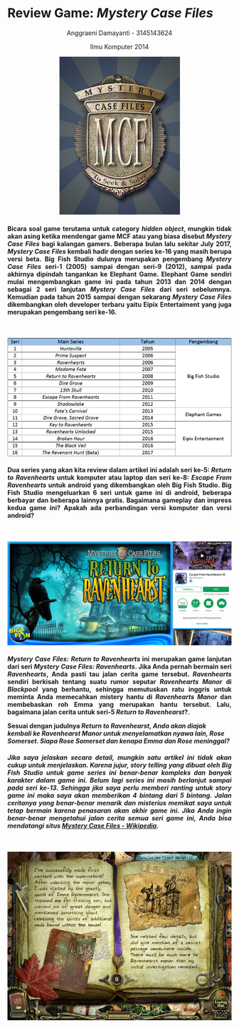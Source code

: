 <body>
   <h1>Review Game: <i>Mystery Case Files</i></h1>
   <p align="center">Anggraeni Damayanti - 3145143624</p>
   <p align="center">Ilmu Komputer 2014</p>
   <p align="center"><img src="LogoMCF.jpg"/></p>
   <h4><p align="justify">Bicara soal game terutama untuk category <i>hidden object</i>, mungkin tidak akan asing ketika mendengar game MCF atau yang biasa disebut <i>Mystery Case Files</i> bagi kalangan gamers. Beberapa bulan lalu sekitar July 2017, <i>Mystery Case Files</i> kembali hadir dengan series ke-16 yang masih berupa versi beta. Big Fish Studio dulunya merupakan pengembang <i>Mystery Case Files</i> seri-1 (2005) sampai dengan seri-9 (2012), sampai pada akhirnya dipindah tangankan ke Elephant Game. Elephant Game sendiri mulai mengembangkan game ini pada tahun 2013 dan 2014 dengan sebagai 2 seri lanjutan <i>Mystery Case Files</i> dari seri sebelumnya. Kemudian pada tahun 2015 sampai dengan sekarang <i>Mystery Case Files</i> dikembangkan oleh developer terbaru yaitu Eipix Entertaiment yang juga merupakan pengembang seri ke-16.</p></h4><br>
   
  <p align="center"><img src="Tabel.png"/></p>
  <h4><p align="justify">Dua series yang akan kita review dalam artikel ini adalah seri ke-5: <i>Return to Ravenhearts</i> untuk komputer atau laptop dan seri ke-8: <i>Escape From Ravenhearts</i> untuk android yang dikembangkan oleh Big Fish Studio. Big Fish Studio mengeluarkan 6 seri untuk game ini di android, beberapa berbayar dan beberapa lainnya gratis. Bagaimana gameplay dan impress kedua game ini? Apakah ada perbandingan versi komputer dan versi android?</p></h4><br>
  
  <p align="center"><img src="MCF.jpg"/></p>
  <h4><p align="justify"><i>Mystery Case Files: Return to Ravenhearts</i> ini merupakan game lanjutan dari seri <i>Mystery Case Files: Ravenhearts</i>. Jika Anda pernah bermain seri <i>Ravenhearts</i>, Anda pasti tau jalan cerita game tersebut. <i>Ravenhearts</i> sendiri berkisah tentang suatu rumor seputar <i>Ravenhearts Manor</i> di <i>Blackpool</i> yang berhantu, sehingga memutuskan ratu inggris untuk meminta Anda memecahkan mistery hantu di <i>Ravenhearts Manor</i> dan membebaskan roh Emma yang merupakan hantu tersebut. Lalu, bagaimana jalan cerita untuk seri-5 <i>Return to Ravenhearst</i>?.<br>
  
Sesuai dengan judulnya <i>Return to Ravenhearst<i>, Anda akan diajak kembali ke <i>Ravenhearst Manor</i> untuk menyelamatkan nyawa lain, Rose Somerset. Siapa Rose Somerset dan kenapa Emma dan Rose meninggal?</p></h4>
<h4><p align="justify">Jika saya jelaskan secara detail, mungkin satu artikel ini tidak akan cukup untuk menjelaskan. Karena jujur, story telling yang dibuat oleh Big Fish Studio untuk game series ini benar-benar kompleks dan banyak karakter dalam game ini. Belum lagi series ini masih berlanjut sampai pada seri ke-13. Sehingga jika saya perlu memberi ranting untuk story game ini maka saya akan memberikan 4 bintang dari 5 bintang. Jalan ceritanya yang benar-benar menarik dan misterius memikat saya untuk tetap bermain karena penasaran akan akhir game ini. Jika Anda ingin benar-benar mengetahui jalan cerita semua seri game ini, Anda bisa mendatangi situs <a href="https://en.wikipedia.org/wiki/Mystery_Case_Files">Mystery Case Files - Wikipedia</a>.</p></h4><br>
<p align="center"><img src="Diary.jpg"/></p>
</body>
